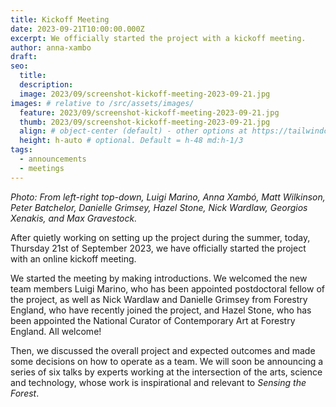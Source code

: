 ```yaml
---
title: Kickoff Meeting
date: 2023-09-21T10:00:00.000Z
excerpt: We officially started the project with a kickoff meeting.
author: anna-xambo
draft:
seo:
  title:
  description:
  image: 2023/09/screenshot-kickoff-meeting-2023-09-21.jpg
images: # relative to /src/assets/images/
  feature: 2023/09/screenshot-kickoff-meeting-2023-09-21.jpg
  thumb: 2023/09/screenshot-kickoff-meeting-2023-09-21.jpg
  align: # object-center (default) - other options at https://tailwindcss.com/docs/object-position
  height: h-auto # optional. Default = h-48 md:h-1/3
tags:
  - announcements
  - meetings
---
```


*Photo: From left-right top-down, Luigi Marino, Anna Xambó, Matt Wilkinson, Peter Batchelor, Danielle Grimsey, Hazel Stone, Nick Wardlaw, Georgios Xenakis, and Max Gravestock.*

After quietly working on setting up the project during the summer, today, Thursday 21st of September 2023, we have officially started the project with an online kickoff meeting.

We started the meeting by making introductions. We welcomed the new team members Luigi Marino, who has been appointed postdoctoral fellow of the project, as well as Nick Wardlaw and Danielle Grimsey from Forestry England, who have recently joined the project, and Hazel Stone, who has been appointed the National Curator of Contemporary Art at Forestry England. All welcome!

Then, we discussed the overall project and expected outcomes and made some decisions on how to operate as a team. We will soon be announcing a series of six talks by experts working at the intersection of the arts, science and technology, whose work is inspirational and relevant to *Sensing the Forest*.
